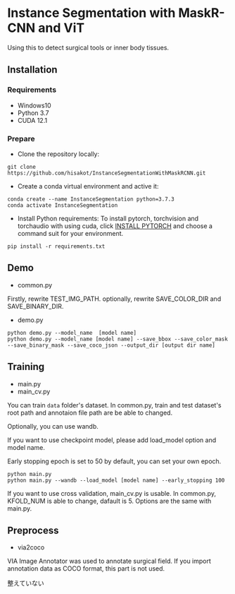 # Instance Segmentation with MaskR-CNN and ViT
Using this to detect surgical tools or inner body tissues.

## Installation
### Requirements
- Windows10
- Python 3.7
- CUDA 12.1

### Prepare
- Clone the repository locally:
```
git clone https://github.com/hisakot/InstanceSegmentationWithMaskRCNN.git
```

- Create a conda virtual environment and active it:
```
conda create --name InstanceSegmentation python=3.7.3
conda activate InstanceSegmentation
```

- Install Python requirements:
To install pytorch, torchvision and torchaudio with using cuda,
   click [INSTALL PYTORCH](https://pytorch.org) and choose a command suit for your environment.
```
pip install -r requirements.txt
```

## Demo
- common.py

Firstly, rewrite TEST_IMG_PATH.
optionally, rewrite SAVE_COLOR_DIR and SAVE_BINARY_DIR.

- demo.py
```
python demo.py --model_name  [model name]
python demo.py --model_name [model name] --save_bbox --save_color_mask --save_binary_mask --save_coco_json --output_dir [output dir name]
```

## Training
- main.py
- main_cv.py

You can train `data` folder's dataset.
In common.py, train and test dataset's root path and annotaion file path are be able to changed.

Optionally, you can use wandb.

If you want to use checkpoint model, please add load_model option and model name.

Early stopping epoch is set to 50 by default, you can set your own epoch.

```
python main.py
python main.py --wandb --load_model [model name] --early_stopping 100
```

If you want to use cross validation, main_cv.py is usable.
In common.py, KFOLD_NUM is able to change, dafault is 5.
Options are the same with main.py.

## Preprocess
- via2coco

VIA Image Annotator was used to annotate surgical field.
If you import annotation data as COCO format, this part is not used.

整えていない
